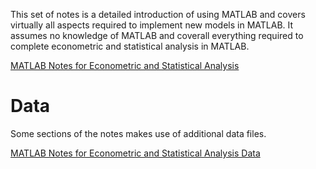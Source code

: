 <!--
.. title: MATLAB Introduction
.. slug: notes
.. date: 2019-09-11 09:40:26 UTC+01:00
.. tags: 
.. category: 
.. link: 
.. description: 
.. type: text
.. masthead: /images/mastheads/matlab-masthead-opt.png
.. jumbotron_color: #013040
.. masthead_height: 15
-->

This set of notes is a detailed introduction of using MATLAB and covers virtually all aspects required to implement
new models in MATLAB.  It assumes no knowledge of MATLAB and coverall everything required to complete econometric
and statistical analysis in MATLAB.

[MATLAB Notes for Econometric and Statistical Analysis](/files/teaching/matlab/course/matlab_notes_2019.pdf)

# Data 

Some sections of the notes makes use of additional data files.

[MATLAB Notes for Econometric and Statistical Analysis Data](/files/teaching/matlab/course/matlab_notes_data.zip)
